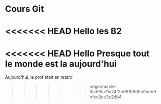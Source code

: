 # Cours Git

<<<<<<< HEAD
Hello les B2
=======
<<<<<<< HEAD
Hello
Presque tout le monde est la aujourd'hui
=======
Aujourd'hui, le prof était en retard
>>>>>>> origin/master
>>>>>>> 9ad98a71d74f3e9916905e0beb9bfec2ee3e2db4
